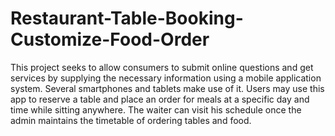 # Restaurant-Table-Booking-Customize-Food-Order
This project seeks to allow consumers to submit online questions and get services by supplying the necessary information using a mobile application system. Several smartphones and tablets make use of it. Users may use this app to reserve a table and place an order for meals at a specific day and time while sitting anywhere. The waiter can visit his schedule once the admin maintains the timetable of ordering tables and food.
